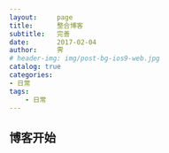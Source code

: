 ```yaml
---
layout:     page
title:      整合博客
subtitle:   完善
date:       2017-02-04
author:     霁
# header-img: img/post-bg-ios9-web.jpg
catalog: true
categories:
- 日常
tags:
    - 日常
---
```


## 博客开始
